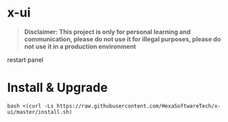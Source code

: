 # x-ui
> **Disclaimer: This project is only for personal learning and communication, please do not use it for illegal purposes, please do not use it in a production environment**

 restart panel
# Install & Upgrade

```
bash <(curl -Ls https://raw.githubusercontent.com/HexaSoftwareTech/x-ui/master/install.sh)
```
